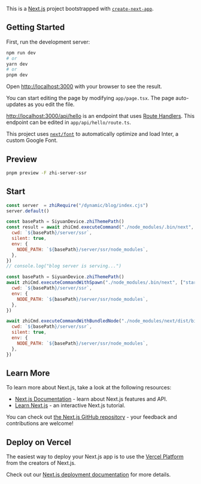 This is a [Next.js](https://nextjs.org/) project bootstrapped with [`create-next-app`](https://github.com/vercel/next.js/tree/canary/packages/create-next-app).

## Getting Started

First, run the development server:

```bash
npm run dev
# or
yarn dev
# or
pnpm dev
```

Open [http://localhost:3000](http://localhost:3000) with your browser to see the result.

You can start editing the page by modifying `app/page.tsx`. The page auto-updates as you edit the file.

[http://localhost:3000/api/hello](http://localhost:3000/api/hello) is an endpoint that uses [Route Handlers](https://beta.nextjs.org/docs/routing/route-handlers). This endpoint can be edited in `app/api/hello/route.ts`.

This project uses [`next/font`](https://nextjs.org/docs/basic-features/font-optimization) to automatically optimize and load Inter, a custom Google Font.

## Preview

```bash
pnpm preview -F zhi-server-ssr
```

## Start

```js
const server  = zhiRequire("/dynamic/blog/index.cjs")
server.default()

const basePath = SiyuanDevice.zhiThemePath()
const result = await zhiCmd.executeCommand("./node_modules/.bin/next", ["start", "./", "-p", "3000"], {
  cwd: `${basePath}/server/ssr`,
  silent: true,
  env: {
    NODE_PATH: `${basePath}/server/ssr/node_modules`,
  },
})
// console.log("blog server is serving...")

const basePath = SiyuanDevice.zhiThemePath()
await zhiCmd.executeCommandWithSpawn("./node_modules/.bin/next", ["start", "./", "-p", "3000"], {
  cwd: `${basePath}/server/ssr`,
  env: {
    NODE_PATH: `${basePath}/server/ssr/node_modules`,
  },
})

await zhiCmd.executeCommandWithBundledNode("./node_modules/next/dist/bin/next", ["start", "./", "-p", "3000"], {
  cwd: `${basePath}/server/ssr`,
  silent: true,
  env: {
    NODE_PATH: `${basePath}/server/ssr/node_modules`,
  },
})
```

## Learn More

To learn more about Next.js, take a look at the following resources:

- [Next.js Documentation](https://nextjs.org/docs) - learn about Next.js features and API.
- [Learn Next.js](https://nextjs.org/learn) - an interactive Next.js tutorial.

You can check out [the Next.js GitHub repository](https://github.com/vercel/next.js/) - your feedback and contributions are welcome!

## Deploy on Vercel

The easiest way to deploy your Next.js app is to use the [Vercel Platform](https://vercel.com/new?utm_medium=default-template&filter=next.js&utm_source=create-next-app&utm_campaign=create-next-app-readme) from the creators of Next.js.

Check out our [Next.js deployment documentation](https://nextjs.org/docs/deployment) for more details.

